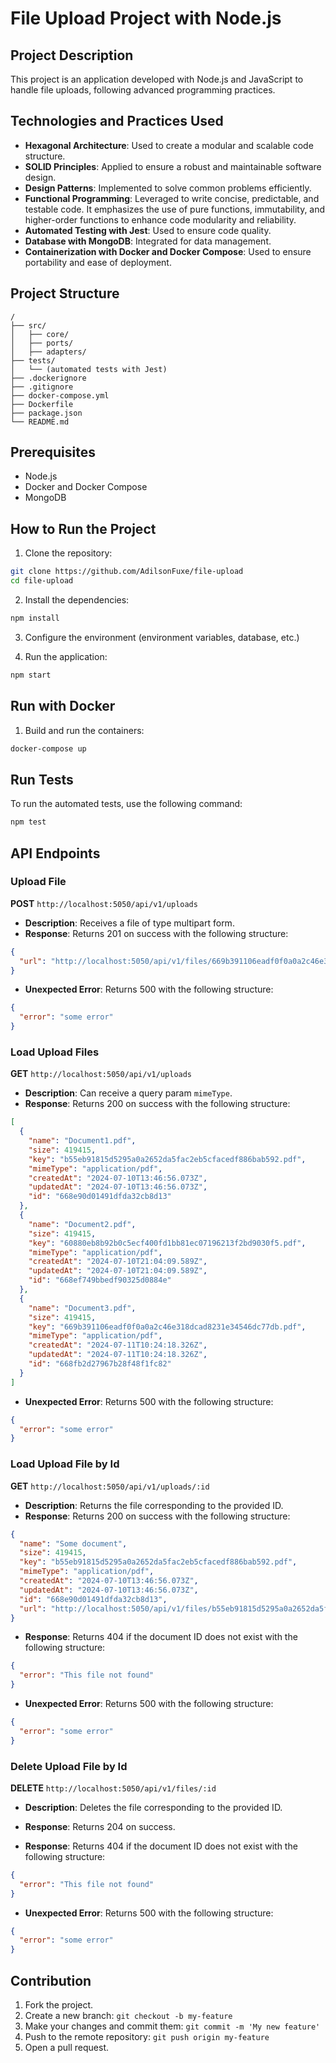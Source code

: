 # File Upload Project with Node.js

## Project Description

This project is an application developed with Node.js and JavaScript to handle file uploads, following advanced programming practices.

## Technologies and Practices Used

- **Hexagonal Architecture**: Used to create a modular and scalable code structure.
- **SOLID Principles**: Applied to ensure a robust and maintainable software design.
- **Design Patterns**: Implemented to solve common problems efficiently.
- **Functional Programming**: Leveraged to write concise, predictable, and testable code. It emphasizes the use of pure functions, immutability, and higher-order functions to enhance code modularity and reliability.
- **Automated Testing with Jest**: Used to ensure code quality.
- **Database with MongoDB**: Integrated for data management.
- **Containerization with Docker and Docker Compose**: Used to ensure portability and ease of deployment.

## Project Structure

```plaintext
/
├── src/
│   ├── core/
│   ├── ports/
│   ├── adapters/
├── tests/
│   └── (automated tests with Jest)
├── .dockerignore
├── .gitignore
├── docker-compose.yml
├── Dockerfile
├── package.json
└── README.md
```

## Prerequisites

- Node.js
- Docker and Docker Compose
- MongoDB

## How to Run the Project

1. Clone the repository:

```sh
git clone https://github.com/AdilsonFuxe/file-upload
cd file-upload
```

2. Install the dependencies:

```sh
npm install
```

3. Configure the environment (environment variables, database, etc.)

4. Run the application:

```sh
npm start
```

## Run with Docker

1. Build and run the containers:

```sh
docker-compose up
```

## Run Tests

To run the automated tests, use the following command:

```sh
npm test
```

## API Endpoints

### Upload File

**POST** `http://localhost:5050/api/v1/uploads`

- **Description**: Receives a file of type multipart form.
- **Response**: Returns 201 on success with the following structure:

```json
{
  "url": "http://localhost:5050/api/v1/files/669b391106eadf0f0a0a2c46e318dcad8231e34546dc77db.pdf"
}
```
- **Unexpected Error**: Returns 500 with the following structure:

```json
{
  "error": "some error"
}
```

### Load Upload Files

**GET** `http://localhost:5050/api/v1/uploads`

- **Description**: Can receive a query param `mimeType`.
- **Response**: Returns 200 on success with the following structure:

```json
[
  {
    "name": "Document1.pdf",
    "size": 419415,
    "key": "b55eb91815d5295a0a2652da5fac2eb5cfacedf886bab592.pdf",
    "mimeType": "application/pdf",
    "createdAt": "2024-07-10T13:46:56.073Z",
    "updatedAt": "2024-07-10T13:46:56.073Z",
    "id": "668e90d01491dfda32cb8d13"
  },
  {
    "name": "Document2.pdf",
    "size": 419415,
    "key": "60880eb8b92b0c5ecf400fd1bb81ec07196213f2bd9030f5.pdf",
    "mimeType": "application/pdf",
    "createdAt": "2024-07-10T21:04:09.589Z",
    "updatedAt": "2024-07-10T21:04:09.589Z",
    "id": "668ef749bbedf90325d0884e"
  },
  {
    "name": "Document3.pdf",
    "size": 419415,
    "key": "669b391106eadf0f0a0a2c46e318dcad8231e34546dc77db.pdf",
    "mimeType": "application/pdf",
    "createdAt": "2024-07-11T10:24:18.326Z",
    "updatedAt": "2024-07-11T10:24:18.326Z",
    "id": "668fb2d27967b28f48f1fc82"
  }
]
```
- **Unexpected Error**: Returns 500 with the following structure:

```json
{
  "error": "some error"
}
```

### Load Upload File by Id

**GET** `http://localhost:5050/api/v1/uploads/:id`

- **Description**: Returns the file corresponding to the provided ID.
- **Response**: Returns 200 on success with the following structure:

```json
{
  "name": "Some document",
  "size": 419415,
  "key": "b55eb91815d5295a0a2652da5fac2eb5cfacedf886bab592.pdf",
  "mimeType": "application/pdf",
  "createdAt": "2024-07-10T13:46:56.073Z",
  "updatedAt": "2024-07-10T13:46:56.073Z",
  "id": "668e90d01491dfda32cb8d13",
  "url": "http://localhost:5050/api/v1/files/b55eb91815d5295a0a2652da5fac2eb5cfacedf886bab592.pdf"
}
```
- **Response**: Returns 404 if the document ID does not exist with the following structure:

```json
{
  "error": "This file not found"
}
```
- **Unexpected Error**: Returns 500 with the following structure:

```json
{
  "error": "some error"
}
```

### Delete Upload File by Id

**DELETE** `http://localhost:5050/api/v1/files/:id`

- **Description**: Deletes the file corresponding to the provided ID.
- **Response**: Returns 204 on success.

- **Response**: Returns 404 if the document ID does not exist with the following structure:

```json
{
  "error": "This file not found"
}
```
- **Unexpected Error**: Returns 500 with the following structure:

```json
{
  "error": "some error"
}
```

## Contribution

1. Fork the project.
2. Create a new branch: `git checkout -b my-feature`
3. Make your changes and commit them: `git commit -m 'My new feature'`
4. Push to the remote repository: `git push origin my-feature`
5. Open a pull request.
